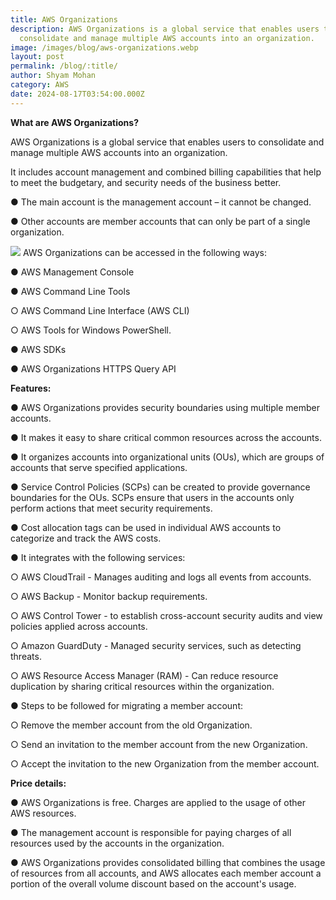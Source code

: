 ```yaml
---
title: AWS Organizations
description: AWS Organizations is a global service that enables users to
  consolidate and manage multiple AWS accounts into an organization.
image: /images/blog/aws-organizations.webp
layout: post
permalink: /blog/:title/
author: Shyam Mohan
category: AWS
date: 2024-08-17T03:54:00.000Z
---
```

**What are AWS Organizations?**

AWS Organizations is a global service that enables users to consolidate and manage multiple AWS accounts into an organization.

It includes account management and combined billing capabilities that help to meet the budgetary, and security needs of the business better.

● The main account is the management account – it cannot be changed.

● Other accounts are member accounts that can only be part of a single organization.

**![](https://lh7-rt.googleusercontent.com/docsz/AD_4nXcBlyVYOzvv6sBxt10srdQOPkkY8sJuPjX6Y-Bu2-c0fhBe3KmtkUqfD0-CHiSlKLfwfGM82CrDFrPl_2z6TUNFjpYLbtC-7vCPwVnt8inRqFRcwmA-ZRbKc_lSGnnGA9SgrprsmaAzDgffITF9EFx7OVU?key=DolJBsYn1X8zMHIyAnLicQ)**
AWS Organizations can be accessed in the following ways:

● AWS Management Console

● AWS Command Line Tools

○ AWS Command Line Interface (AWS CLI)

○ AWS Tools for Windows PowerShell.

● AWS SDKs

● AWS Organizations HTTPS Query API

**Features:**

● AWS Organizations provides security boundaries using multiple member accounts.

● It makes it easy to share critical common resources across the accounts.

● It organizes accounts into organizational units (OUs), which are groups of accounts that serve specified applications.

● Service Control Policies (SCPs) can be created to provide governance boundaries for the OUs. SCPs ensure that users in the accounts only perform actions that meet security requirements.
  

● Cost allocation tags can be used in individual AWS accounts to categorize and track the AWS costs.

● It integrates with the following services:

○ AWS CloudTrail - Manages auditing and logs all events from accounts.

○ AWS Backup - Monitor backup requirements.

○ AWS Control Tower - to establish cross-account security audits and view policies applied across accounts.

○ Amazon GuardDuty - Managed security services, such as detecting threats.

○ AWS Resource Access Manager (RAM) - Can reduce resource duplication by sharing critical resources within the organization.

● Steps to be followed for migrating a member account:

○ Remove the member account from the old Organization.

○ Send an invitation to the member account from the new Organization.

○ Accept the invitation to the new Organization from the member account.

**Price details:**

● AWS Organizations is free. Charges are applied to the usage of other AWS resources.

● The management account is responsible for paying charges of all resources used by the accounts in the organization.

● AWS Organizations provides consolidated billing that combines the usage of resources from all accounts, and AWS allocates each member account a portion of the overall volume discount based on the account's usage.
